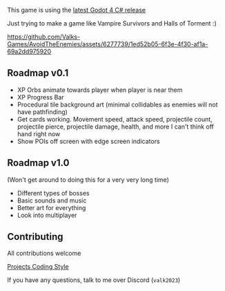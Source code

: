 This game is using the [latest Godot 4 C# release](https://godotengine.org/)

Just trying to make a game like Vampire Survivors and Halls of Torment :)

https://github.com/Valks-Games/AvoidTheEnemies/assets/6277739/1ed52b05-6f3e-4f30-af1a-69a2dd975920

## Roadmap v0.1
- XP Orbs animate towards player when player is near them
- XP Progress Bar
- Procedural tile background art (minimal collidables as enemies will not have pathfinding)
- Get cards working. Movement speed, attack speed, projectile count, projectile pierce, projectile damage, health, and more I can't think off hand right now
- Show POIs off screen with edge screen indicators

## Roadmap v1.0
(Won't get around to doing this for a very very long time)
- Different types of bosses
- Basic sounds and music
- Better art for everything
- Look into multiplayer

## Contributing
All contributions welcome

[Projects Coding Style](https://github.com/Valks-Games/sankari/wiki/Code-Style)

If you have any questions, talk to me over Discord (`valk2023`)
